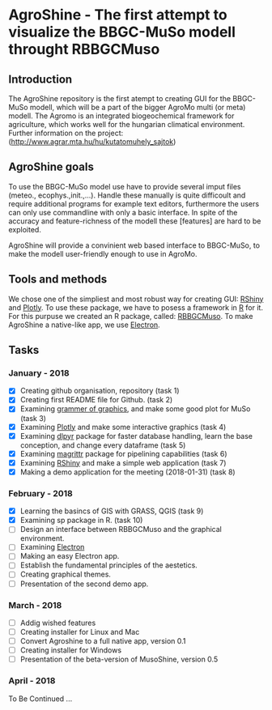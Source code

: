 # AgroShine - The first attempt to visualize the BBGC-MuSo modell throught RBBGCMuso

## Introduction

The AgroShine repository is the first atempt to creating GUI for the BBGC-MuSo modell, which will be a part of the bigger AgroMo multi (or meta) modell. The Agromo is an integrated biogeochemical framework for agriculture, which works well for the hungarian climatical environment. Further information on the project: (http://www.agrar.mta.hu/hu/kutatomuhely_sajtok)

## AgroShine goals

To use the BBGC-MuSo model use have to provide several imput files (meteo., ecophys.,init.,...). Handle these manually is quite difficoult and require additional programs for example text editors, furthermore the users can only use commandline with only a basic interface. In spite of the accuracy and feature-richness of the modell these [features] are hard to be exploited.

AgroShine will provide a convinient web based interface to BBGC-MuSo, to make the modell user-friendly enough to use in AgroMo.

## Tools and methods

We chose one of the simpliest and most robust way for creating GUI: [RShiny](https://shiny.rstudio.com/) and [Plotly](https://plot.ly/). To use these package, we have to posess a framework in [R](https://www.r-project.org/) for it. For this purpuse we created an R package, called: [RBBGCMuso](https://github.com/hollorol/RBBGCMuso). To make AgroShine a native-like app, we use [Electron](https://electronjs.org/). 

## Tasks

### January - 2018

- [x] Creating github organisation, repository (task 1)
- [x] Creating first README file for Github. (task 2)
- [x] Examining [grammer of graphics](http://www.springer.com/gp/book/9780387245447), and make some good plot for MuSo (task 3)
- [x] Examining [Plotly](https://plot.ly/) and make some interactive graphics (task 4)
- [x] Examining [dlpyr](http://dplyr.tidyverse.org/) package for faster database handling, learn the base conception, and change every dataframe (task 5)
- [x] Examining [magrittr](https://cran.r-project.org/web/packages/magrittr/vignettes/magrittr.html) package for pipelining capabilities (task 6)
- [x] Examining [RShiny](https://www.r-project.org/) and make a simple web application (task 7)
- [x] Making a demo application for the meeting (2018-01-31) (task 8) 

### February - 2018
- [x] Learning the basincs of GIS with GRASS, QGIS (task 9)
- [x] Examining sp package in R. (task 10)
- [ ] Design an interface between RBBGCMuso and the graphical environment.
- [ ] Examining [Electron](https://electronjs.org/)
- [ ] Making an easy Electron app.
- [ ] Establish the fundamental principles of the aestetics.
- [ ] Creating graphical themes.
- [ ] Presentation of the second demo app.

### March - 2018

- [ ] Addig wished features
- [ ] Creating installer for Linux and Mac
- [ ] Convert Agroshine to a full native app, version 0.1
- [ ] Creating installer for Windows
- [ ] Presentation of the beta-version of MusoShine, version 0.5

### April - 2018

To Be Continued ... 
